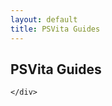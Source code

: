 ```yaml
---
layout: default
title: PSVita Guides
---
```

<section class="content-section" id="portfolio">
    <div class="container">
        <div class="content-section-heading text-center">
            <h2 class="mb-5">PSVita Guides</h2>
        </div>

   
    </div>
</section>
